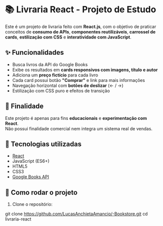 # 📚 Livraria React - Projeto de Estudo

Este é um projeto de livraria feito com **React.js**, com o objetivo de praticar conceitos de **consumo de APIs**, **componentes reutilizáveis**, **carrossel de cards**, **estilização com CSS** e **interatividade com JavaScript**.

## ✨ Funcionalidades

- Busca livros da API do Google Books
- Exibe os resultados em **cards responsivos com imagens, título e autor**
- Adiciona um **preço fictício** para cada livro
- Cada card possui botão **"Comprar"** e link para mais informações
- Navegação horizontal com **botões de deslizar** (← / →)
- Estilização com CSS puro e efeitos de transição

## 🧪 Finalidade

Este projeto é apenas para fins **educacionais** e **experimentação com React**.  
Não possui finalidade comercial nem integra um sistema real de vendas.

## 🧰 Tecnologias utilizadas

- [React](https://reactjs.org/)
- JavaScript (ES6+)
- HTML5
- CSS3
- [Google Books API](https://developers.google.com/books)

## 🚀 Como rodar o projeto

1. Clone o repositório:

git clone https://github.com/LucasAnchietaAmancio/-Bookstore.git
cd livraria-react
